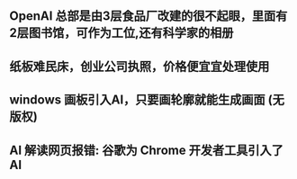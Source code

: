 ## OpenAI 总部是由3层食品厂改建的很不起眼，里面有2层图书馆，可作为工位,还有科学家的相册

## 纸板难民床，创业公司执照，价格便宜宜处理使用
## windows 画板引入AI，只要画轮廓就能生成画面 (无版权)
## AI 解读网页报错: 谷歌为 Chrome 开发者工具引入了AI

